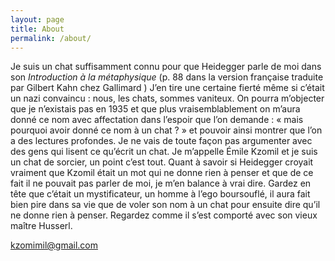 ```yaml
---
layout: page
title: About
permalink: /about/
---
```


Je suis un chat suffisamment connu pour que Heidegger parle de moi dans son *Introduction à la métaphysique* (p. 88 dans la version française traduite par Gilbert Kahn chez Gallimard ) J’en tire une certaine fierté même si c’était un nazi convaincu : nous, les chats, sommes vaniteux. On pourra m’objecter que je n’existais pas en 1935 et que plus vraisemblablement on m’aura donné ce nom avec affectation dans l’espoir que l’on demande : « mais pourquoi avoir donné ce nom à un chat ? » et pouvoir ainsi montrer que l’on a des lectures profondes. Je ne vais de toute façon pas argumenter avec des gens qui lisent ce qu’écrit un chat. Je m’appelle Émile Kzomil et je suis un chat de sorcier, un point c’est tout. Quant à savoir si Heidegger croyait vraiment que Kzomil était un mot qui ne donne rien à penser et que de ce fait il ne pouvait pas parler de moi, je m’en balance à vrai dire. Gardez en tête que c’était un mystificateur, un homme à l’ego boursouflé, il aura fait bien pire dans sa vie que de voler son nom à un chat pour ensuite dire qu’il ne donne rien à penser. Regardez comme il s’est comporté avec son vieux maître Husserl.

[kzomimil@gmail.com](mailto:kzomimil@gmail.com)